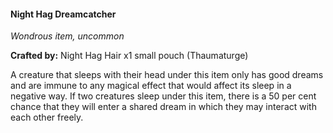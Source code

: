 #### Night Hag Dreamcatcher
_Wondrous item, uncommon_

**Crafted by:** Night Hag Hair x1 small pouch (Thaumaturge) 

A creature that sleeps with their head under this item only has good dreams and are immune to any magical effect that would affect its sleep in a negative way. If two creatures sleep under this item, there is a 50 per cent chance that they will enter a shared dream in which they may interact with each other freely.